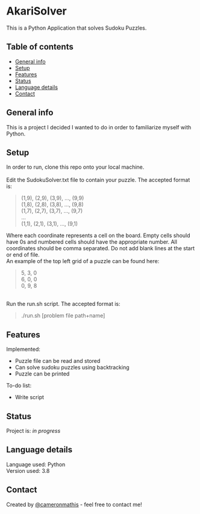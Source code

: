 # AkariSolver
This is a Python Application that solves Sudoku Puzzles.

## Table of contents
* [General info](#general-info)
* [Setup](#setup)
* [Features](#features)
* [Status](#status)
* [Language details](#Language-details)
* [Contact](#contact)

## General info
This is a project I decided I wanted to do in order to familiarize myself with Python.

## Setup
In order to run, clone this repo onto your local machine. <br/><br/>
Edit the SudokuSolver.txt file to contain your puzzle. The accepted format is: 
>(1,9), (2,9), (3,9), ..., (9,9) <br/>
>(1,8), (2,8), (3,8), ..., (9,8) <br/>
>(1,7), (2,7), (3,7), ..., (9,7) <br/>
>... <br/>
>(1,1), (2,1), (3,1), ..., (9,1) <br/>

Where each coordinate represents a cell on the board. Empty cells should have 0s and numbered cells should have the
appropriate number. All coordinates should be comma separated.
Do not add blank lines at the start or end of file. <br/>
An example of the top left grid of a puzzle can be found here: <br/>
>5, 3, 0 <br/>
>6, 0, 0 <br/>
>0, 9, 8 <br/>

<br/>Run the run.sh script. The accepted format is:
>./run.sh [problem file path+name]

## Features
Implemented:
* Puzzle file can be read and stored
* Can solve sudoku puzzles using backtracking
* Puzzle can be printed

To-do list:
* Write script

## Status
Project is: _in progress_

## Language details
Language used: Python </br>
Version used: 3.8

## Contact
Created by [@cameronmathis](https://github.com/cameronmathis/) - feel free to contact me!